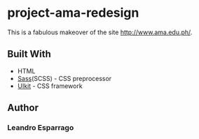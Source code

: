# project-ama-redesign
This is a fabulous makeover of the site http://www.ama.edu.ph/.

## Built With
* HTML
* [Sass](https://sass-lang.com/)(SCSS) - CSS preprocessor
* [UIkit](https://getuikit.com/) - CSS framework

## Author
### Leandro Esparrago
